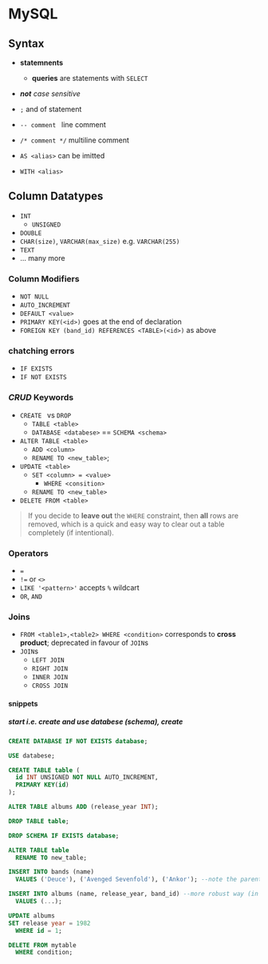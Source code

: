 # MySQL <a name="top"></a>

## Syntax

* **statemnents**
  * **queries** are statements with `SELECT` 

* <i>**not** case sensitive</i>
* `;` and of statement
* `-- comment ` line comment
* `/* comment */` multiline comment

* `AS <alias>` can be imitted
* `WITH <alias>`

## Column Datatypes

* `INT`
  * `UNSIGNED`
* `DOUBLE`
* `CHAR(size)`, `VARCHAR(max_size)` e.g. `VARCHAR(255)`
* `TEXT`
* ... many more

### Column Modifiers
  
* `NOT NULL`
* `AUTO_INCREMENT`
* `DEFAULT <value>`
* `PRIMARY KEY(<id>)` goes at the end of declaration
* `FOREIGN KEY (band_id) REFERENCES <TABLE>(<id>)` as above

### chatching errors

* `IF EXISTS`
* `IF NOT EXISTS`

### *CRUD* Keywords

* `CREATE ` vs `DROP`
  * `TABLE <table>`
  * `DATABASE <databese>` == `SCHEMA <schema>`
* `ALTER TABLE <table>`
  * `ADD <column>`
  * `RENAME TO <new_table>`;
* `UPDATE <table>`
  * `SET <column> = <value>`
    * `WHERE <consition>`
  * `RENAME TO <new_table>`
* `DELETE FROM <table>`

> If you decide to **leave out** the `WHERE` constraint, then **all** rows are removed, which is a quick and easy way to clear out a table completely (if intentional).

### Operators

* `=`
* `!=` or `<>`
* `LIKE '<pattern>'` accepts `%` wildcart
* `OR`, `AND`

### Joins

* `FROM <table1>,<table2> WHERE <condition>` corresponds to **cross product**; deprecated in favour of `JOIN`s
* `JOIN`s
  * `LEFT JOIN`
  * `RIGHT JOIN`
  * `INNER JOIN`
  * `CROSS JOIN`   


#### snippets

##### start *i.e.* create and use databese (schema), create

```sql
CREATE DATABASE IF NOT EXISTS database;

USE databese;

CREATE TABLE table (
  id INT UNSIGNED NOT NULL AUTO_INCREMENT,
  PRIMARY KEY(id)
);
```
```sql
ALTER TABLE albums ADD (release_year INT);
```
```sql
DROP TABLE table;

DROP SCHEMA IF EXISTS database;
```
```sql
ALTER TABLE table
  RENAME TO new_table;
```
```sql
INSERT INTO bands (name)
  VALUES ('Deuce'), ('Avenged Sevenfold'), ('Ankor'); --note the parentheses!;
```
```sql
INSERT INTO albums (name, release_year, band_id) --more robust way (in case of future column modification)
  VALUES (...);
```
```sql
UPDATE albums
SET release year = 1982
  WHERE id = 1;
```
```sql
DELETE FROM mytable
  WHERE condition;
```

